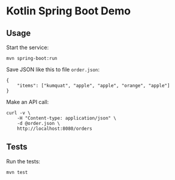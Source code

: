 # Kotlin Spring Boot Demo

## Usage

Start the service:

    mvn spring-boot:run

Save JSON like this to file `order.json`:

    {
        "items": ["kumquat", "apple", "apple", "orange", "apple"]
    }

Make an API call:

    curl -v \
        -H "Content-type: application/json" \
        -d @order.json \
        http://localhost:8080/orders

## Tests

Run the tests:

    mvn test
